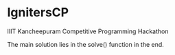 # IgnitersCP
IIIT Kancheepuram Competitive Programming Hackathon

The main solution lies in the solve() function in the end. 